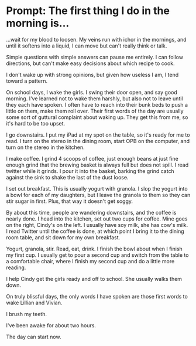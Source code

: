 # Prompt: The first thing I do in the morning is...
...wait for my blood to loosen. My veins run with ichor in the mornings, and until it softens into a liquid, I can move but can't really think or talk. 

Simple questions with simple answers can pause me entirely. I can follow directions, but can't make easy decisions about which recipe to cook.

I don't wake up with strong opinions, but given how useless I am, I tend toward a pattern.

On school days, I wake the girls. I swing their door open, and say good morning. I've learned not to wake them harshly, but also not to leave until they each have spoken. I often have to reach into their bunk beds to push a little on them, make them roll over. Their first words of the day are usually some sort of guttural complaint about waking up. They get this from me, so it's hard to be too upset.

I go downstairs. I put my iPad at my spot on the table, so it's ready for me to read. I turn on the stereo in the dining room, start OPB on the computer, and turn on the stereo in the kitchen.

I make coffee. I grind 4 scoops of coffee, just enough beans at just fine enough grind that the brewing basket is always full but does not spill. I read twitter while it grinds. I pour it into the basket, barking the grind catch against the sink to shake the last of the dust loose.

I set out breakfast. This is usually yogurt with granola. I slop the yogurt into a bowl for each of my daughters, but I leave the granola to them so they can stir sugar in first. Plus, that way it doesn't get soggy.

By about this time, people are wandering downstairs, and the coffee is nearly done. I head into the kitchen, set out two cups for coffee. Mine goes on the right, Cindy's on the left. I usually have soy milk, she has cow's milk. I read Twitter until the coffee is done, at which point I bring it to the dining room table, and sit down for my own breakfast.

Yogurt, granola, stir. Read, eat, drink. I finish the bowl about when I finish my first cup. I usually get to pour a second cup and switch from the table to a comfortable chair, where I finish my second cup and do a little more reading.

I help Cindy get the girls ready and off to school. She usually walks them down.

On truly blissful days, the only words I have spoken are those first words to wake Lillian and Vivian.

I brush my teeth.

I've been awake for about two hours.

The day can start now.